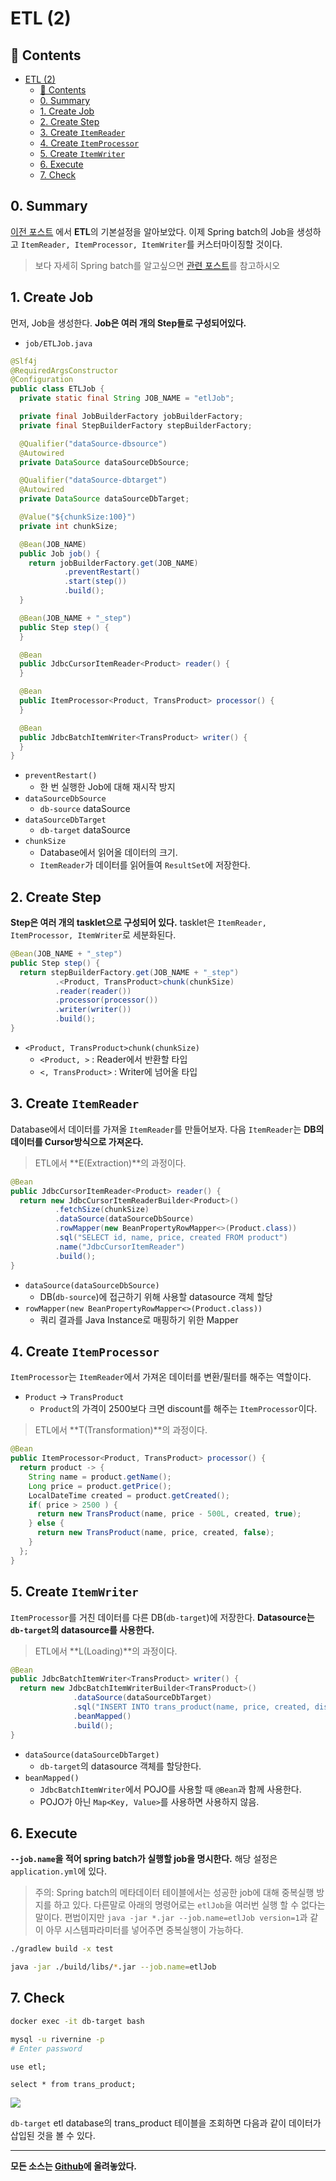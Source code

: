 # ETL (2)

## 🎁 Contents
- [ETL (2)](#etl-2)
  - [🎁 Contents](#-contents)
  - [0. Summary](#0-summary)
  - [1. Create Job](#1-create-job)
  - [2. Create Step](#2-create-step)
  - [3. Create `ItemReader`](#3-create-itemreader)
  - [4. Create `ItemProcessor`](#4-create-itemprocessor)
  - [5. Create `ItemWriter`](#5-create-itemwriter)
  - [6. Execute](#6-execute)
  - [7. Check](#7-check)

## 0. Summary
[이전 포스트](https://velog.io/@rivernine/ETL-1) 에서 **ETL**의 기본설정을 알아보았다.
이제 Spring batch의 Job을 생성하고 `ItemReader, ItemProcessor, ItemWriter`를 커스터마이징할 것이다.

> 보다 자세히 Spring batch를 알고싶으면 [관련 포스트](https://velog.io/@rivernine/Spring-boot-Batch)를 참고하시오

## 1. Create Job
먼저, Job을 생성한다.
**Job은 여러 개의 Step들로 구성되어있다.**

- `job/ETLJob.java`
```java
@Slf4j
@RequiredArgsConstructor
@Configuration
public class ETLJob {
  private static final String JOB_NAME = "etlJob";  

  private final JobBuilderFactory jobBuilderFactory;
  private final StepBuilderFactory stepBuilderFactory;

  @Qualifier("dataSource-dbsource")
  @Autowired
  private DataSource dataSourceDbSource;

  @Qualifier("dataSource-dbtarget")
  @Autowired
  private DataSource dataSourceDbTarget;

  @Value("${chunkSize:100}")
  private int chunkSize;

  @Bean(JOB_NAME)
  public Job job() {
    return jobBuilderFactory.get(JOB_NAME)
            .preventRestart()
            .start(step())
            .build();
  }

  @Bean(JOB_NAME + "_step")
  public Step step() {
  }

  @Bean 
  public JdbcCursorItemReader<Product> reader() {  
  }

  @Bean
  public ItemProcessor<Product, TransProduct> processor() {
  }

  @Bean
  public JdbcBatchItemWriter<TransProduct> writer() {
  }
}
```
- `preventRestart()`
  - 한 번 실행한 Job에 대해 재시작 방지
- `dataSourceDbSource`
  - `db-source` dataSource
- `dataSourceDbTarget`
  - `db-target` dataSource
- `chunkSize`
  - Database에서 읽어올 데이터의 크기. 
  - `ItemReader`가 데이터를 읽어들여 `ResultSet`에 저장한다.

## 2. Create Step
**Step은 여러 개의 tasklet으로 구성되어 있다.**
tasklet은 `ItemReader, ItemProcessor, ItemWriter`로 세분화된다.
```java
@Bean(JOB_NAME + "_step")
public Step step() {
  return stepBuilderFactory.get(JOB_NAME + "_step")            
          .<Product, TransProduct>chunk(chunkSize)
          .reader(reader())
          .processor(processor())
          .writer(writer())
          .build();
}
```
- `<Product, TransProduct>chunk(chunkSize)`
  - `<Product, >` : Reader에서 반환할 타입
  - `<, TransProduct>` : Writer에 넘어올 타입

## 3. Create `ItemReader`
Database에서 데이터를 가져올 `ItemReader`를 만들어보자.
다음 `ItemReader`는 **DB의 데이터를 Cursor방식으로 가져온다.**
> ETL에서 **E(Extraction)**의 과정이다.
```java
@Bean 
public JdbcCursorItemReader<Product> reader() {
  return new JdbcCursorItemReaderBuilder<Product>()
          .fetchSize(chunkSize)
          .dataSource(dataSourceDbSource)
          .rowMapper(new BeanPropertyRowMapper<>(Product.class))
          .sql("SELECT id, name, price, created FROM product")
          .name("JdbcCursorItemReader")
          .build();
}
```
- `dataSource(dataSourceDbSource)`
  - DB(`db-source`)에 접근하기 위해 사용할 datasource 객체 할당
- `rowMapper(new BeanPropertyRowMapper<>(Product.class))`
  - 쿼리 결과를 Java Instance로 매핑하기 위한 Mapper

## 4. Create `ItemProcessor`
`ItemProcessor`는 `ItemReader`에서 가져온 데이터를 변환/필터를 해주는 역할이다.
- `Product` -> `TransProduct`
  - `Product`의 가격이 2500보다 크면 discount를 해주는 `ItemProcessor`이다.
> ETL에서 **T(Transformation)**의 과정이다.
```java
@Bean
public ItemProcessor<Product, TransProduct> processor() {
  return product -> {
    String name = product.getName();
    Long price = product.getPrice();
    LocalDateTime created = product.getCreated();
    if( price > 2500 ) {
      return new TransProduct(name, price - 500L, created, true);
    } else {
      return new TransProduct(name, price, created, false);
    }
  };
}
```

## 5. Create `ItemWriter`
`ItemProcessor`를 거친 데이터를 다른 DB(`db-target`)에 저장한다.
**Datasource는 `db-target`의 datasource를 사용한다.**
> ETL에서 **L(Loading)**의 과정이다.
```java
@Bean
public JdbcBatchItemWriter<TransProduct> writer() {
  return new JdbcBatchItemWriterBuilder<TransProduct>()
              .dataSource(dataSourceDbTarget)
              .sql("INSERT INTO trans_product(name, price, created, discount) values (:name, :price, :created, :discount)")
              .beanMapped()
              .build();
}
```
- `dataSource(dataSourceDbTarget)`
  - `db-target`의 datasource 객체를 할당한다.
- `beanMapped()`
  - `JdbcBatchItemWriter`에서 POJO를 사용할 때 `@Bean`과 함께 사용한다.
  - POJO가 아닌 `Map<Key, Value>`를 사용하면 사용하지 않음.

## 6. Execute
**`--job.name`을 적어 spring batch가 실행할 job을 명시한다.**
해당 설정은 `application.yml`에 있다.

> 주의: Spring batch의 메타데이터 테이블에서는 성공한 job에 대해 중복실행 방지를 하고 있다.
> 다른말로 아래의 명령어로는 `etlJob`을 여러번 실행 할 수 없다는 말이다.
> 편법이지만 `java -jar *.jar --job.name=etlJob version=1`과 같이 아무 시스템파라미터를 넣어주면 중복실행이 가능하다.
```sh
./gradlew build -x test

java -jar ./build/libs/*.jar --job.name=etlJob
```

## 7. Check
```sh
docker exec -it db-target bash

mysql -u rivernine -p
# Enter password
```
```mysql
use etl;

select * from trans_product;
```

![](./1.png)

`db-target` etl database의 trans_product 테이블을 조회하면 다음과 같이 데이터가 삽입된 것을 볼 수 있다.

---
**모든 소스는 [Github](https://github.com/rivernine/velog/tree/master/Spring-boot)에 올려놓았다.**